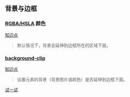 ## 背景与边框

### [RGBA/HSLA](https://developer.mozilla.org/zh-CN/docs/Web/CSS/color_value) 颜色

[知识点](../../../属性/color[rgba-hsla])

> 默认情况下，背景会延伸到边框所在的区域下层。

### [background-clip](https://developer.mozilla.org/zh-CN/docs/Web/CSS/background-clip)

[知识点](../../../属性/background)

> 设置元素的背景（背景图片或颜色）是否延伸到边框下面。

[试一试](http://play.csssecrets.io/translucent-borders)